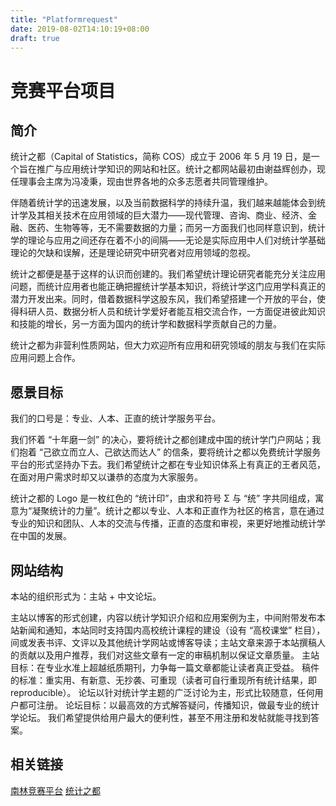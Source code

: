 ```yaml
---
title: "Platformrequest"
date: 2019-08-02T14:10:19+08:00
draft: true
---
```


# 竞赛平台项目
## 简介

统计之都（Capital of Statistics，简称 COS）成立于 2006 年 5 月 19 日，是一个旨在推广与应用统计学知识的网站和社区。统计之都网站最初由谢益辉创办，现任理事会主席为冯凌秉，现由世界各地的众多志愿者共同管理维护。

伴随着统计学的迅速发展，以及当前数据科学的持续升温，我们越来越能体会到统计学及其相关技术在应用领域的巨大潜力——现代管理、咨询、商业、经济、金融、医药、生物等等，无不需要数据的力量；而另一方面我们也同样意识到，统计学的理论与应用之间还存在着不小的间隔——无论是实际应用中人们对统计学基础理论的欠缺和误解，还是理论研究中研究者对应用领域的忽视。

统计之都便是基于这样的认识而创建的。我们希望统计理论研究者能充分关注应用问题，而统计应用者也能正确把握统计学基本知识，将统计学这门应用学科真正的潜力开发出来。同时，借着数据科学这股东风，我们希望搭建一个开放的平台，使得科研人员、数据分析人员和统计学爱好者能互相交流合作，一方面促进彼此知识和技能的增长，另一方面为国内的统计学和数据科学贡献自己的力量。

统计之都为非营利性质网站，但大力欢迎所有应用和研究领域的朋友与我们在实际应用问题上合作。

## 愿景目标
我们的口号是：专业、人本、正直的统计学服务平台。

我们怀着 “十年磨一剑” 的决心，要将统计之都创建成中国的统计学门户网站；我们抱着 “己欲立而立人、己欲达而达人” 的信条，要将统计之都以免费统计学服务平台的形式坚持办下去。我们希望统计之都在专业知识体系上有真正的王者风范，在面对用户需求时却又以谦恭的态度为大家服务。

统计之都的 Logo 是一枚红色的 “统计印”，由求和符号 
Σ
 与 “统” 字共同组成，寓意为“凝聚统计的力量”。统计之都以专业、人本和正直作为社区的格言，意在通过专业的知识和团队、人本的交流与传播，正直的态度和审视，来更好地推动统计学在中国的发展。

## 网站结构

本站的组织形式为：主站 + 中文论坛。

主站以博客的形式创建，内容以统计学知识介绍和应用案例为主，中间附带发布本站新闻和通知，本站同时支持国内高校统计课程的建设（设有 “高校课堂” 栏目），间或发表书评、文评以及其他统计学网站或博客导读；主站文章来源于本站撰稿人的贡献以及用户推荐，我们对这些文章有一定的审稿机制以保证文章质量。
主站目标：在专业水准上超越纸质期刊，力争每一篇文章都能让读者真正受益。
稿件的标准：重实用、有新意、无抄袭、可重现（读者可自行重现所有统计结果，即 reproducible）。
论坛以针对统计学主题的广泛讨论为主，形式比较随意，任何用户都可注册。
论坛目标：以最高效的方式解答疑问，传播知识，做最专业的统计学论坛。
我们希望提供给用户最大的便利性，甚至不用注册和发帖就能寻找到答案。

## 相关链接
[南林竞赛平台](http://acm.njfu.edu.cn/)
[统计之都](https://cosx.org/)

